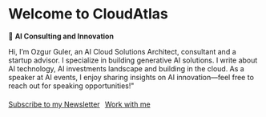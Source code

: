 # Welcome to CloudAtlas

🚀 **AI Consulting and Innovation**

Hi, I’m Ozgur Guler, an AI Cloud Solutions Architect, consultant and a startup advisor. I specialize in building generative AI solutions. I write about AI technology, AI investments landscape and building in the cloud. As a speaker at AI events, I enjoy sharing insights on AI innovation—feel free to reach out for speaking opportunities!"

<div style="display: flex; gap: 10px; margin-top: 20px;">
  <a href="https://example.com/newsletter" target="_blank" class="button button-primary">Subscribe to my Newsletter</a>
  <a href="https://example.com/contact" target="_blank" class="button button-secondary">Work with me</a>
</div>

